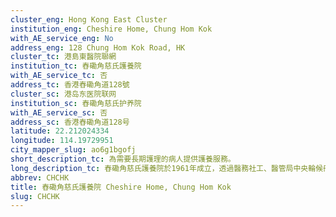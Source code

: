 ```yaml
---
cluster_eng: Hong Kong East Cluster
institution_eng: Cheshire Home, Chung Hom Kok
with_AE_service_eng: No
address_eng: 128 Chung Hom Kok Road, HK
cluster_tc: 港島東醫院聯網
institution_tc: 舂磡角慈氏護養院
with_AE_service_tc: 否
address_tc: 香港舂磡角道128號
cluster_sc: 港岛东医院联网
institution_sc: 舂磡角慈氏护养院
with_AE_service_sc: 否
address_sc: 香港舂磡角道128号
latitude: 22.212024334
longitude: 114.19729951
city_mapper_slug: ao6g1bgofj
short_description_tc: 為需要長期護理的病人提供護養服務。
long_description_tc: 舂磡角慈氏護養院於1961年成立，透過醫務社工、醫管局中央輪候冊及東華東院轉介肢體傷殘人士和長期病患者，為他們提供延續護理服務。護養院為慈氏國際基金會 (香港區) 成員。
abbrev: CHCHK
title: 舂磡角慈氏護養院 Cheshire Home, Chung Hom Kok
slug: CHCHK
---
```

